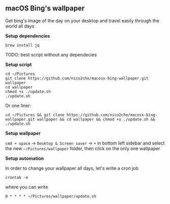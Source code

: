 ## macOS Bing's wallpaper

Get bing's image of the day on your desktop and travel easily through the world all days

**Setup dependencies**

`brew install jq`

TODO: best script without any dependecies

**Setup script**

```
cd ~/Pictures
git clone https://github.com/nico2che/macosx-bing-wallpaper.git wallpaper
cd wallpaper
chmod +x ./update.sh
./update.sh
```

Or one liner:

`cd ~/Pictures && git clone https://github.com/nico2che/macosx-bing-wallpaper.git wallpaper && cd wallpaper && chmod +x ./update.sh && ./update.sh`

**Setup wallpaper**

`cmd + space` -> `Desktop & Screen saver` -> `+` in bottom left sidebar and select the new `~/Pictures/wallpaper` folder,
then click on the only one wallpaper

**Setup automation**

In order to change your wallpaper all days, let's write a cron job

`crontab -e`

where you can write

`0 * * * * ~/Pictures/wallpaper/update.sh`
